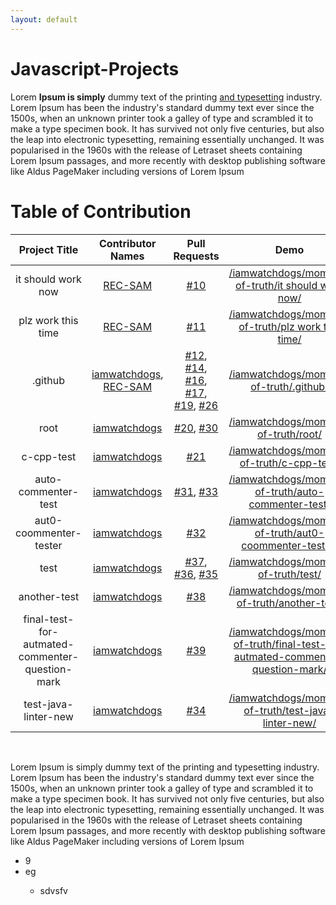 ```yaml
---
layout: default
---
```


# Javascript-Projects

Lorem **Ipsum is simply** dummy text of the printing [and typesetting](google.com "asd") industry. Lorem Ipsum has been the industry's standard dummy text ever since the 1500s, when an unknown printer took a galley of type and scrambled it to make a type specimen book. It has survived not only five centuries, but also the leap into electronic typesetting, remaining essentially unchanged. It was popularised in the 1960s with the release of Letraset sheets containing Lorem Ipsum passages, and more recently with desktop publishing software like Aldus PageMaker including versions of Lorem Ipsum

# Table of Contribution

<div align="center">

<!-- TABLE BEGINS -->
| Project Title | Contributor Names | Pull Requests | Demo |
| :---: | :---: | :---: | :---: |
| it should work now | [REC-SAM](https://github.com/REC-SAM "goto REC-SAM profile") | [#10](https://github.com/iamwatchdogs/moment-of-truth/pull/10 "visit pr \#10") | [/iamwatchdogs/moment-of-truth/it should work now/](https://github.com/iamwatchdogs/moment-of-truth/tree/main/it%20should%20work%20now "view the result of it should work now") |
| plz work this time | [REC-SAM](https://github.com/REC-SAM "goto REC-SAM profile") | [#11](https://github.com/iamwatchdogs/moment-of-truth/pull/11 "visit pr \#11") | [/iamwatchdogs/moment-of-truth/plz work this time/](https://github.com/iamwatchdogs/moment-of-truth/tree/main/plz%20work%20this%20time "view the result of plz work this time") |
| .github | [iamwatchdogs](https://github.com/iamwatchdogs "goto iamwatchdogs profile"), [REC-SAM](https://github.com/REC-SAM "goto REC-SAM profile") | [#12](https://github.com/iamwatchdogs/moment-of-truth/pull/12 "visit pr \#12"), [#14](https://github.com/iamwatchdogs/moment-of-truth/pull/14 "visit pr \#14"), [#16](https://github.com/iamwatchdogs/moment-of-truth/pull/16 "visit pr \#16"), [#17](https://github.com/iamwatchdogs/moment-of-truth/pull/17 "visit pr \#17"), [#19](https://github.com/iamwatchdogs/moment-of-truth/pull/19 "visit pr \#19"), [#26](https://github.com/iamwatchdogs/moment-of-truth/pull/26 "visit pr \#26") | [/iamwatchdogs/moment-of-truth/.github/](https://github.com/iamwatchdogs/moment-of-truth/tree/main/.github "view the result of .github") |
| root | [iamwatchdogs](https://github.com/iamwatchdogs "goto iamwatchdogs profile") | [#20](https://github.com/iamwatchdogs/moment-of-truth/pull/20 "visit pr \#20"), [#30](https://github.com/iamwatchdogs/moment-of-truth/pull/30 "visit pr \#30") | [/iamwatchdogs/moment-of-truth/root/](https://github.com/iamwatchdogs/moment-of-truth/ "view the result of root") |
| c-cpp-test | [iamwatchdogs](https://github.com/iamwatchdogs "goto iamwatchdogs profile") | [#21](https://github.com/iamwatchdogs/moment-of-truth/pull/21 "visit pr \#21") | [/iamwatchdogs/moment-of-truth/c-cpp-test/](https://github.com/iamwatchdogs/moment-of-truth/tree/main/c-cpp-test "view the result of c-cpp-test") |
| auto-commenter-test | [iamwatchdogs](https://github.com/iamwatchdogs "goto iamwatchdogs profile") | [#31](https://github.com/iamwatchdogs/moment-of-truth/pull/31 "visit pr \#31"), [#33](https://github.com/iamwatchdogs/moment-of-truth/pull/33 "visit pr \#33") | [/iamwatchdogs/moment-of-truth/auto-commenter-test/](https://github.com/iamwatchdogs/moment-of-truth/tree/main/auto-commenter-test "view the result of auto-commenter-test") |
| aut0-coommenter-tester | [iamwatchdogs](https://github.com/iamwatchdogs "goto iamwatchdogs profile") | [#32](https://github.com/iamwatchdogs/moment-of-truth/pull/32 "visit pr \#32") | [/iamwatchdogs/moment-of-truth/aut0-coommenter-tester/](https://github.com/iamwatchdogs/moment-of-truth/tree/main/aut0-coommenter-tester "view the result of aut0-coommenter-tester") |
| test | [iamwatchdogs](https://github.com/iamwatchdogs "goto iamwatchdogs profile") | [#37](https://github.com/iamwatchdogs/moment-of-truth/pull/37 "visit pr \#37"), [#36](https://github.com/iamwatchdogs/moment-of-truth/pull/36 "visit pr \#36"), [#35](https://github.com/iamwatchdogs/moment-of-truth/pull/35 "visit pr \#35") | [/iamwatchdogs/moment-of-truth/test/](https://github.com/iamwatchdogs/moment-of-truth/tree/main/test "view the result of test") |
| another-test | [iamwatchdogs](https://github.com/iamwatchdogs "goto iamwatchdogs profile") | [#38](https://github.com/iamwatchdogs/moment-of-truth/pull/38 "visit pr \#38") | [/iamwatchdogs/moment-of-truth/another-test/](https://github.com/iamwatchdogs/moment-of-truth/tree/main/another-test "view the result of another-test") |
| final-test-for-autmated-commenter-question-mark | [iamwatchdogs](https://github.com/iamwatchdogs "goto iamwatchdogs profile") | [#39](https://github.com/iamwatchdogs/moment-of-truth/pull/39 "visit pr \#39") | [/iamwatchdogs/moment-of-truth/final-test-for-autmated-commenter-question-mark/](https://github.com/iamwatchdogs/moment-of-truth/tree/main/final-test-for-autmated-commenter-question-mark "view the result of final-test-for-autmated-commenter-question-mark") |
| test-java-linter-new | [iamwatchdogs](https://github.com/iamwatchdogs "goto iamwatchdogs profile") | [#34](https://github.com/iamwatchdogs/moment-of-truth/pull/34 "visit pr \#34") | [/iamwatchdogs/moment-of-truth/test-java-linter-new/](https://github.com/iamwatchdogs/moment-of-truth/tree/main/test-java-linter-new "view the result of test-java-linter-new") |
<!-- TABLE ENDS -->

</div>
<br>

Lorem Ipsum is simply dummy text of the printing and typesetting industry. Lorem Ipsum has been the industry's standard dummy text ever since the 1500s, when an unknown printer took a galley of type and scrambled it to make a type specimen book. It has survived not only five centuries, but also the leap into electronic typesetting, remaining essentially unchanged. It was popularised in the 1960s with the release of Letraset sheets containing Lorem Ipsum passages, and more recently with desktop publishing software like Aldus PageMaker including versions of Lorem Ipsum

<ul>
  <li>9</li>
  <li>eg</li>
    <ul>
      <li>sdvsfv</li>
    </ul>
</ul>
